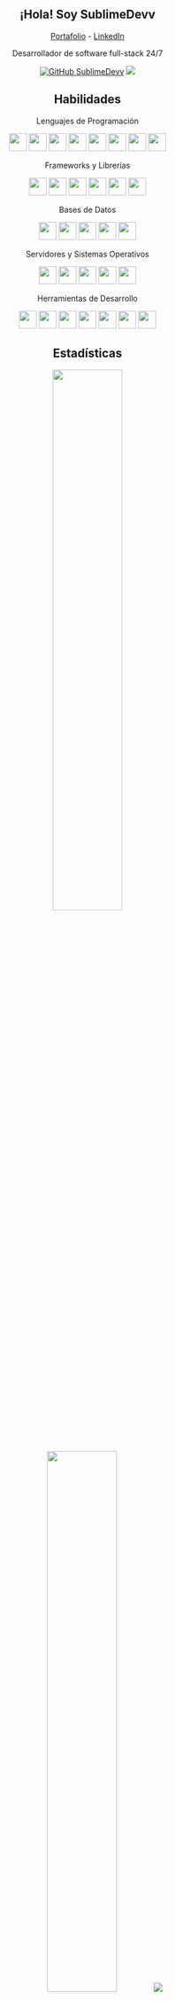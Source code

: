 <h2 align="center">¡Hola! Soy SublimeDevv</h2>
<p align="center">
  <a href="https://portfolio-sublime.vercel.app/">Portafolio</a> -
  <a href="https://www.linkedin.com/in/juan-diego-mendoza-u62317">LinkedIn</a>
</p>

<p align="center">
Desarrollador de software full-stack 24/7
</p>

[]() <div align="center">[![GitHub SublimeDevv](https://img.shields.io/github/followers/SublimeDevv?label=follow&style=social)](https://github.com/SublimeDevv) ![](https://komarev.com/ghpvc/?username=SublimeDevv&color=red)</div>

<h2 align="center">Habilidades</h2>

<div align="center">
  <p>Lenguajes de Programación</p>
  <img height="32" width="32" src="https://cdn.simpleicons.org/typescript" />
  <img height="32" width="32" src="https://cdn.simpleicons.org/javascript" />
  <img height="32" width="32" src="https://cdn.simpleicons.org/html5" />
  <img height="32" width="32" src="https://cdn.simpleicons.org/css3" />
  <img height="32" width="32" src="https://cdn.simpleicons.org/php" />
  <img height="32" width="32" src="https://cdn.simpleicons.org/python" />
  <img height="32" width="32" src="https://cdn.simpleicons.org/rust" />
  <img height="32" width="32" src="https://cdn.simpleicons.org/cplusplus" />

  <p>Frameworks y Librerías</p>
  <img height="32" width="32" src="https://cdn.simpleicons.org/laravel" />
  <img height="32" width="32" src="https://cdn.simpleicons.org/tailwindcss" />
  <img height="32" width="32" src="https://cdn.simpleicons.org/nestjs" />
  <img height="32" width="32" src="https://cdn.simpleicons.org/react" />
  <img height="32" width="32" src="https://cdn.simpleicons.org/express" />
  <img height="32" width="32" src="https://cdn.simpleicons.org/flutter" />

  <p>Bases de Datos</p>
  <img height="32" width="32" src="https://cdn.simpleicons.org/mysql" />
  <img height="32" width="32" src="https://cdn.simpleicons.org/mongodb" />
  <img height="32" width="32" src="https://cdn.simpleicons.org/redis" />
  <img height="32" width="32" src="https://cdn.simpleicons.org/postgresql" />
  <img height="32" width="32" src="https://cdn.simpleicons.org/sqlite" />

  <p>Servidores y Sistemas Operativos</p>
  <img height="32" width="32" src="https://cdn.simpleicons.org/linux" />
  <img height="32" width="32" src="https://cdn.simpleicons.org/archlinux" />
  <img height="32" width="32" src="https://cdn.simpleicons.org/apache" />
  <img height="32" width="32" src="https://cdn.simpleicons.org/nginx" />
  <img height="32" width="32" src="https://cdn.simpleicons.org/digitalocean" />

  <p>Herramientas de Desarrollo</p>
  <img height="32" width="32" src="https://cdn.simpleicons.org/vite" />
  <img height="32" width="32" src="https://cdn.simpleicons.org/vim" />
  <img height="32" width="32" src="https://cdn.simpleicons.org/yarn" />
  <img height="32" width="32" src="https://cdn.simpleicons.org/npm" />
  <img height="32" width="32" src="https://cdn.simpleicons.org/git" />
  <img height="32" width="32" src="https://cdn.simpleicons.org/docker" />
  <img height="32" width="32" src="https://cdn.simpleicons.org/firebase" />
</div>


<h2 align="center">Estadísticas</h2>
<p align="center">
  <img height="50%" width="auto" src ="https://github-readme-stats.vercel.app/api?username=SublimeDevv&show_icons=true&count_private=true&theme=kacho_ga&hide_border=true&hide=issues,contribs&bg_color=00000000">
  <img height="50%" width="auto" src ="https://github-readme-stats.vercel.app/api/top-langs/?username=SublimeDevv&layout=compact&hide_border=true&theme=kacho_ga&bg_color=00000000&langs_count=6&hide=jupyter%20notebook,tex,css,php&exclude_repo=Pacman-AI">
  <img src ="https://github-readme-streak-stats.herokuapp.com?user=SublimeDevv&theme=kacho_ga&hide_border=true&background=FFFFFF00">
</p>
